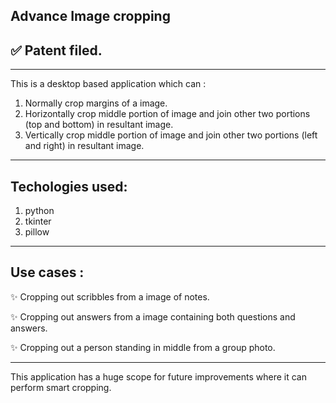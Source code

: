 Advance Image cropping
---

✅ Patent filed.
---
***
This is a desktop based application which can :
1) Normally crop margins of a image.
2) Horizontally crop middle portion of image and join other two portions (top and bottom) in resultant image.
3) Vertically crop middle portion of image and join other two portions (left and right) in resultant image.
***
Techologies used:
---
1) python
2) tkinter
3) pillow
***
Use cases : 
---
✨ Cropping out scribbles from a image of notes.

✨ Cropping out answers from a image containing both questions and answers.

✨ Cropping out a person standing in middle from a group photo.
***
This application has a huge scope for future improvements where it can perform smart cropping.



